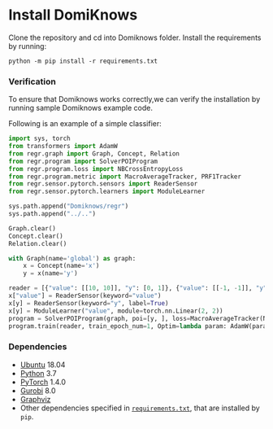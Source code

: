 # Install DomiKnows

Clone the repository and cd into Domiknows folder. Install the requirements by running:

```
python -m pip install -r requirements.txt
```

### Verification

To ensure that Domiknows works correctly,we can verify the installation by running sample Domiknows example code.

Following is an example of a simple classifier:

```python
import sys, torch
from transformers import AdamW
from regr.graph import Graph, Concept, Relation
from regr.program import SolverPOIProgram
from regr.program.loss import NBCrossEntropyLoss
from regr.program.metric import MacroAverageTracker, PRF1Tracker
from regr.sensor.pytorch.sensors import ReaderSensor
from regr.sensor.pytorch.learners import ModuleLearner

sys.path.append("Domiknows/regr")
sys.path.append("../..")

Graph.clear()
Concept.clear()
Relation.clear()

with Graph(name='global') as graph:
    x = Concept(name='x')
    y = x(name='y')

reader = [{"value": [[10, 10]], "y": [0, 1]}, {"value": [[-1, -1]], "y": [0, 1]}, {"value": [[-20, -20]], "y": [1, 0]}]
x["value"] = ReaderSensor(keyword="value")
x[y] = ReaderSensor(keyword="y", label=True)
x[y] = ModuleLearner("value", module=torch.nn.Linear(2, 2))
program = SolverPOIProgram(graph, poi=[y, ], loss=MacroAverageTracker(NBCrossEntropyLoss()), metric=PRF1Tracker())
program.train(reader, train_epoch_num=1, Optim=lambda param: AdamW(param, lr=1e-4, eps=1e-8))
```

### Dependencies

- [Ubuntu](https://ubuntu.com/) 18.04
- [Python](https://www.python.org/) 3.7
- [PyTorch](https://pytorch.org/) 1.4.0
- [Gurobi](https://gurobi.com/) 8.0
- [Graphviz](https://graphviz.org/)
- Other dependencies specified in [`requirements.txt`](https://github.com/HLR/DomiKnowS/blob/develop_newLC/requirements.txt), that are installed by `pip`.
